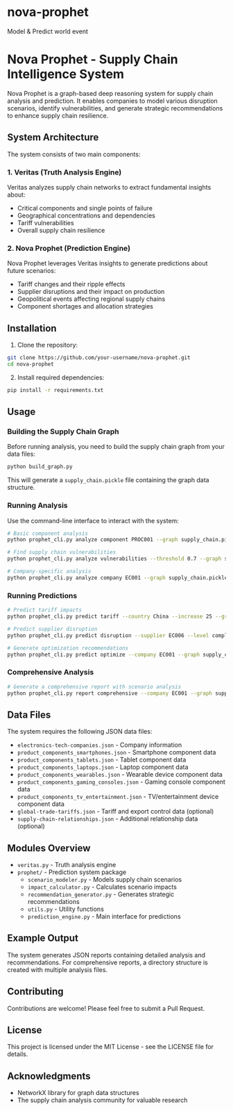# nova-prophet
Model &amp; Predict world event
# Nova Prophet - Supply Chain Intelligence System

Nova Prophet is a graph-based deep reasoning system for supply chain analysis and prediction. It enables companies to model various disruption scenarios, identify vulnerabilities, and generate strategic recommendations to enhance supply chain resilience.

## System Architecture

The system consists of two main components:

### 1. Veritas (Truth Analysis Engine)

Veritas analyzes supply chain networks to extract fundamental insights about:
- Critical components and single points of failure
- Geographical concentrations and dependencies
- Tariff vulnerabilities
- Overall supply chain resilience

### 2. Nova Prophet (Prediction Engine)

Nova Prophet leverages Veritas insights to generate predictions about future scenarios:
- Tariff changes and their ripple effects
- Supplier disruptions and their impact on production
- Geopolitical events affecting regional supply chains
- Component shortages and allocation strategies

## Installation

1. Clone the repository:
```bash
git clone https://github.com/your-username/nova-prophet.git
cd nova-prophet
```

2. Install required dependencies:
```bash
pip install -r requirements.txt
```

## Usage

### Building the Supply Chain Graph

Before running analysis, you need to build the supply chain graph from your data files:

```bash
python build_graph.py
```

This will generate a `supply_chain.pickle` file containing the graph data structure.

### Running Analysis

Use the command-line interface to interact with the system:

```bash
# Basic component analysis
python prophet_cli.py analyze component PROC001 --graph supply_chain.pickle

# Find supply chain vulnerabilities
python prophet_cli.py analyze vulnerabilities --threshold 0.7 --graph supply_chain.pickle

# Company-specific analysis
python prophet_cli.py analyze company EC001 --graph supply_chain.pickle --format markdown
```

### Running Predictions

```bash
# Predict tariff impacts
python prophet_cli.py predict tariff --country China --increase 25 --graph supply_chain.pickle

# Predict supplier disruption
python prophet_cli.py predict disruption --supplier EC006 --level complete --duration 3 --graph supply_chain.pickle

# Generate optimization recommendations
python prophet_cli.py predict optimize --company EC001 --graph supply_chain.pickle
```

### Comprehensive Analysis

```bash
# Generate a comprehensive report with scenario analysis
python prophet_cli.py report comprehensive --company EC001 --graph supply_chain.pickle
```

## Data Files

The system requires the following JSON data files:

- `electronics-tech-companies.json` - Company information
- `product_components_smartphones.json` - Smartphone component data
- `product_components_tablets.json` - Tablet component data
- `product_components_laptops.json` - Laptop component data
- `product_components_wearables.json` - Wearable device component data
- `product_components_gaming_consoles.json` - Gaming console component data
- `product_components_tv_entertainment.json` - TV/entertainment device component data
- `global-trade-tariffs.json` - Tariff and export control data (optional)
- `supply-chain-relationships.json` - Additional relationship data (optional)

## Modules Overview

- `veritas.py` - Truth analysis engine
- `prophet/` - Prediction system package
  - `scenario_modeler.py` - Models supply chain scenarios
  - `impact_calculator.py` - Calculates scenario impacts
  - `recommendation_generator.py` - Generates strategic recommendations
  - `utils.py` - Utility functions 
  - `prediction_engine.py` - Main interface for predictions

## Example Output

The system generates JSON reports containing detailed analysis and recommendations. For comprehensive reports, a directory structure is created with multiple analysis files.

## Contributing

Contributions are welcome! Please feel free to submit a Pull Request.

## License

This project is licensed under the MIT License - see the LICENSE file for details.

## Acknowledgments

- NetworkX library for graph data structures
- The supply chain analysis community for valuable research
